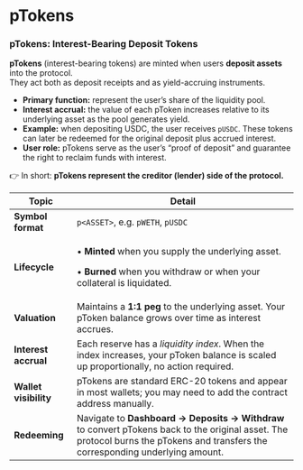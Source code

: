 # pTokens

### pTokens: Interest-Bearing Deposit Tokens

**pTokens** (interest-bearing tokens) are minted when users **deposit assets** into the protocol.\
They act both as deposit receipts and as yield-accruing instruments.

* **Primary function:** represent the user’s share of the liquidity pool.
* **Interest accrual:** the value of each pToken increases relative to its underlying asset as the pool generates yield.
* **Example:** when depositing USDC, the user receives `pUSDC`. These tokens can later be redeemed for the original deposit plus accrued interest.
* **User role:** pTokens serve as the user’s “proof of deposit” and guarantee the right to reclaim funds with interest.

👉 In short: **pTokens represent the creditor (lender) side of the protocol.**

| Topic                 | Detail                                                                                                                                                                           |
| --------------------- | -------------------------------------------------------------------------------------------------------------------------------------------------------------------------------- |
| **Symbol format**     | `p<ASSET>`, e.g. `pWETH`, `pUSDC`                                                                                                                                                |
| **Lifecycle**         | <p>• <strong>Minted</strong> when you supply the underlying asset.</p><p>• <strong>Burned</strong> when you withdraw or when your collateral is liquidated.</p>                  |
| **Valuation**         | Maintains a **1:1 peg** to the underlying asset. Your pToken balance grows over time as interest accrues.                                                                        |
| **Interest accrual**  | Each reserve has a _liquidity index_. When the index increases, your pToken balance is scaled up proportionally, no action required.                                             |
| **Wallet visibility** | pTokens are standard ERC-20 tokens and appear in most wallets; you may need to add the contract address manually.                                                                |
| **Redeeming**         | Navigate to **Dashboard → Deposits → Withdraw** to convert pTokens back to the original asset. The protocol burns the pTokens and transfers the corresponding underlying amount. |
